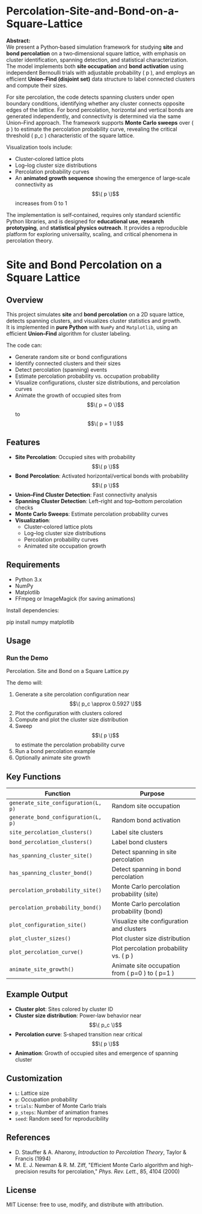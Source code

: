 # Percolation-Site-and-Bond-on-a-Square-Lattice

**Abstract:**  
We present a Python‑based simulation framework for studying **site** and **bond percolation** on a two‑dimensional square lattice, with emphasis on cluster identification, spanning detection, and statistical characterization. The model implements both **site occupation** and **bond activation** using independent Bernoulli trials with adjustable probability \( p \), and employs an efficient **Union–Find (disjoint set)** data structure to label connected clusters and compute their sizes.

For site percolation, the code detects spanning clusters under open boundary conditions, identifying whether any cluster connects opposite edges of the lattice. For bond percolation, horizontal and vertical bonds are generated independently, and connectivity is determined via the same Union–Find approach. The framework supports **Monte Carlo sweeps** over \( p \) to estimate the percolation probability curve, revealing the critical threshold \( p_c \) characteristic of the square lattice.

Visualization tools include:
- Cluster‑colored lattice plots
- Log–log cluster size distributions
- Percolation probability curves
- An **animated growth sequence** showing the emergence of large‑scale connectivity as $$\( p \)$$ increases from 0 to 1

The implementation is self‑contained, requires only standard scientific Python libraries, and is designed for **educational use**, **research prototyping**, and **statistical physics outreach**. It provides a reproducible platform for exploring universality, scaling, and critical phenomena in percolation theory.


# Site and Bond Percolation on a Square Lattice

## Overview
This project simulates **site** and **bond percolation** on a 2D square lattice, detects spanning clusters, and visualizes cluster statistics and growth.  
It is implemented in **pure Python** with `NumPy` and `Matplotlib`, using an efficient **Union–Find** algorithm for cluster labeling.

The code can:
- Generate random site or bond configurations
- Identify connected clusters and their sizes
- Detect percolation (spanning) events
- Estimate percolation probability vs. occupation probability
- Visualize configurations, cluster size distributions, and percolation curves
- Animate the growth of occupied sites from $$\( p = 0 \)$$ to $$\( p = 1 \)$$


## Features
- **Site Percolation**: Occupied sites with probability $$\( p \)$$
- **Bond Percolation**: Activated horizontal/vertical bonds with probability $$\( p \)$$
- **Union–Find Cluster Detection**: Fast connectivity analysis
- **Spanning Cluster Detection**: Left–right and top–bottom percolation checks
- **Monte Carlo Sweeps**: Estimate percolation probability curves
- **Visualization**:
  - Cluster‑colored lattice plots
  - Log–log cluster size distributions
  - Percolation probability curves
  - Animated site occupation growth


## Requirements
- Python 3.x
- NumPy
- Matplotlib
- FFmpeg or ImageMagick (for saving animations)

Install dependencies:

pip install numpy matplotlib


## Usage

### Run the Demo
Percolation. Site and Bond on a Square Lattice.py

The demo will:
1. Generate a site percolation configuration near $$\( p_c \approx 0.5927 \)$$
2. Plot the configuration with clusters colored
3. Compute and plot the cluster size distribution
4. Sweep $$\( p \)$$ to estimate the percolation probability curve
5. Run a bond percolation example
6. Optionally animate site growth

## Key Functions

| Function | Purpose |
|----------|---------|
| `generate_site_configuration(L, p)` | Random site occupation |
| `generate_bond_configuration(L, p)` | Random bond activation |
| `site_percolation_clusters()` | Label site clusters |
| `bond_percolation_clusters()` | Label bond clusters |
| `has_spanning_cluster_site()` | Detect spanning in site percolation |
| `has_spanning_cluster_bond()` | Detect spanning in bond percolation |
| `percolation_probability_site()` | Monte Carlo percolation probability (site) |
| `percolation_probability_bond()` | Monte Carlo percolation probability (bond) |
| `plot_configuration_site()` | Visualize site configuration and clusters |
| `plot_cluster_sizes()` | Plot cluster size distribution |
| `plot_percolation_curve()` | Plot percolation probability vs. \( p \) |
| `animate_site_growth()` | Animate site occupation from \( p=0 \) to \( p=1 \) |

## Example Output
- **Cluster plot**: Sites colored by cluster ID
- **Cluster size distribution**: Power‑law behavior near $$\( p_c \)$$
- **Percolation curve**: S‑shaped transition near critical $$\( p \)$$
- **Animation**: Growth of occupied sites and emergence of spanning cluster


## Customization
- `L`: Lattice size
- `p`: Occupation probability
- `trials`: Number of Monte Carlo trials
- `p_steps`: Number of animation frames
- `seed`: Random seed for reproducibility

## References
- D. Stauffer & A. Aharony, *Introduction to Percolation Theory*, Taylor & Francis (1994)
- M. E. J. Newman & R. M. Ziff, "Efficient Monte Carlo algorithm and high-precision results for percolation," *Phys. Rev. Lett.*, 85, 4104 (2000)


## License
MIT License: free to use, modify, and distribute with attribution.
